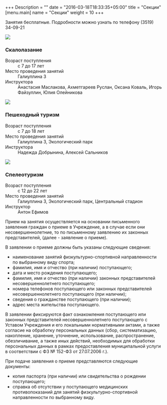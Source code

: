 +++
Description = ""
date = "2016-03-18T18:33:35+05:00"
title = "Секции"
[menu.main]
name = "Секции"
weight = 10
+++

<p>Занятия бесплатные. Подробности можно узнать по телефону (3519) 34-09-21
<div class="pure-g">
    <div class="pure-u-1-3">
        <img src="/images/climbing.jpg">
    </div>
    <div class="pure-u-2-3">
        <div class="section-description">
        <h3>Скалолазание</h3>
        <dl>
            <dt>Возраст поступления</dt>
            <dd>с 7 до 17 лет</dd>
            <dt>Место проведения занятий</dt>
            <dd>Галиуллина 3</dd>
            <dt>Инструктора</dt>
            <dd>Анастасия Маслакова, Ахметгареев Руслан, Оксана Коваль, Игорь Файзуллин, Юлия Олейникова</dd>
        </dl>
        </div>
    </div>
</div>
<div class="pure-g">
    <div class="pure-u-1-3">
        <img src="/images/sport_tourism.jpg">
    </div>
    <div class="pure-u-2-3">
        <div class="section-description">
        <h3>Пешеходный туризм</h3>
        <dl>
            <dt>Возраст поступления</dt>
            <dd>с 7 до 18 лет</dd>
            <dt>Место проведения занятий</dt>
            <dd>Галиуллина 3, Экологический парк</dd>
            <dt>Инструктора</dt>
            <dd>Надежда Добрынина, Алексей Сальников</dd>
        </dl>
        </div>
    </div>
</div>
<div class="pure-g">
    <div class="pure-u-1-3">
        <img src="/images/speleo.jpg">
    </div>
    <div class="pure-u-2-3">
        <div class="section-description">
        <h3>Спелеотуризм</h3>
        <dl>
            <dt>Возраст поступления</dt>
            <dd>с 12 до 22 лет</dd>
            <dt>Место проведения занятий</dt>
            <dd>Галиуллина 3, Экологический парк, Центральный стадион</dd>
            <dt>Инструктор</dt>
            <dd>Антон Ефимов</dd>
        </dl>
        </div>
    </div>
</div>

Прием на занятия осуществляется на основании письменного заявления граждан о приеме в Учреждение, а в случае если они несовершеннолетние, то по письменному заявлению их законных представителей, (далее - заявление о приеме).

В заявлении о приеме должны быть  указаны следующие сведения:

 - наименование занятий физкультурно-спортивной направленности по выбранному виду спорта;
 - фамилия, имя и отчество (при наличии) поступающего;
 - дата и место рождения поступающего;
 - фамилия, имя и отчество (при наличии) законных представителей несовершеннолетнего поступающего;
 - номера телефонов поступающего или законных представителей несовершеннолетнего поступающего (при наличии);
 - сведения о гражданстве поступающего (при наличии);
 - адрес места жительства поступающего.

В заявлении фиксируются факт ознакомления поступающего или законных представителей несовершеннолетнего поступающего с Уставом Учреждения и его локальными нормативными актами, а также согласие на обработку персональных данных (сбор, систематизацию, накопление, хранение, уточнение, использование, распространение, обезличивание, а также иных действий, необходимых для обработки персональных данных в рамках предоставления муниципальной услуги в соответствии с ФЗ № 152-ФЗ от 27.07.2006 г.).

При подаче заявления о приеме представляются следующие документы:

 - копия паспорта (при наличии) или свидетельства о рождении поступающего;
 - справка об отсутствии у поступающего медицинских противопоказаний для занятий физкультурно-спортивной направленности по выбранному виду.

